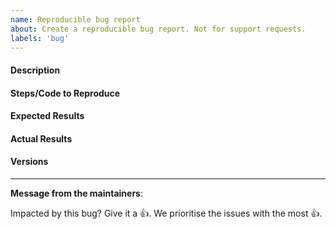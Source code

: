 ```yaml
---
name: Reproducible bug report
about: Create a reproducible bug report. Not for support requests.
labels: 'bug'
---
```


#### Description
<!-- Describe your issue here.-->

#### Steps/Code to Reproduce
<!-- Please provide a **minimal** highlighted code example for
reproduction. (See https://help.github.com/articles/creating-and-highlighting-code-blocks/
for code blocks highlighting, and https://stackoverflow.com/help/mcve
for what is a minimal reproducible code.)

Example:
```python
from metric_learn import NCA
from sklearn.datasets import make_classification
from sklearn.utils import check_random_state

X, y = make_classification(random_state=0)
nca = NCA()
nca.fit(X, y)
```
If the code is too long, feel free to put it in a public gist and link
it in the issue: https://gist.github.com
-->

#### Expected Results
<!-- Example: No error is thrown. Please paste or describe the expected results.-->

#### Actual Results
<!-- Please paste or specifically describe the actual output or traceback. You can use ```ptb for python traceback formatting-->

#### Versions
<!-- Please run the following snippet and paste the output below.

import platform; print(platform.platform())
import sys; print("Python", sys.version)
import numpy; print("NumPy", numpy.__version__)
import scipy; print("SciPy", scipy.__version__)
import sklearn; print("Scikit-Learn", sklearn.__version__)
import metric_learn; print("Metric-Learn", metric_learn.__version__)

(If the last statement returns "AttributeError: 'module' object has no attribute '__version__'", you can instead run this in a terminal:
$ pip show metric_learn | grep Version
)
-->
<!-- Thanks for contributing! -->

---
<!-- Issue Author: Don't delete this message to encourage other users to support your issue! -->
**Message from the maintainers**:

Impacted by this bug? Give it a 👍. We prioritise the issues with the most 👍.